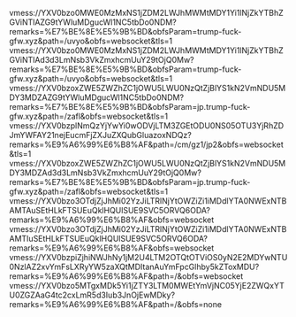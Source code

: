 vmess://YXV0bzo0MWE0MzMxNS1jZDM2LWJhMWMtMDY1Yi1lNjZkYTBhZGViNTlAZG9tYWluMDgucWl1NC5tbDo0NDM?remarks=%E7%BE%8E%E5%9B%BD&obfsParam=trump-fuck-gfw.xyz&path=/uvyo&obfs=websocket&tls=1
vmess://YXV0bzo0MWE0MzMxNS1jZDM2LWJhMWMtMDY1Yi1lNjZkYTBhZGViNTlAd3d3LmNsb3VkZmxhcmUuY29tOjQ0Mw?remarks=%E7%BE%8E%E5%9B%BD&obfsParam=trump-fuck-gfw.xyz&path=/uvyo&obfs=websocket&tls=1
vmess://YXV0bzoxZWE5ZWZhZC1jOWU5LWU0NzQtZjBlYS1kN2VmNDU5MDY3MDZAZG9tYWluMDgucWl1NC5tbDo0NDM?remarks=%E7%BE%8E%E5%9B%BD&obfsParam=jp.trump-fuck-gfw.xyz&path=/zafl&obfs=websocket&tls=1
vmess://YXV0bzplNmQzYjYwYi0wODVjLTM3ZGEtODU0NS05OTU3YjRhZDJmYWFAY21nejEucmFjZXJuZXQubGluazoxNDQz?remarks=%E9%A6%99%E6%B8%AF&path=/cm/gz1/jp2&obfs=websocket&tls=1
vmess://YXV0bzoxZWE5ZWZhZC1jOWU5LWU0NzQtZjBlYS1kN2VmNDU5MDY3MDZAd3d3LmNsb3VkZmxhcmUuY29tOjQ0Mw?remarks=%E7%BE%8E%E5%9B%BD&obfsParam=jp.trump-fuck-gfw.xyz&path=/zafl&obfs=websocket&tls=1
vmess://YXV0bzo3OTdjZjJhMi02YzJiLTRlNjYtOWZiZi1iMDdlYTA0NWExNTBAMTAuSEtHLkFTSUEuQklHQUlSUE9SVC5ORVQ6ODA?remarks=%E9%A6%99%E6%B8%AF&obfs=websocket
vmess://YXV0bzo3OTdjZjJhMi02YzJiLTRlNjYtOWZiZi1iMDdlYTA0NWExNTBAMTIuSEtHLkFTSUEuQklHQUlSUE9SVC5ORVQ6ODA?remarks=%E9%A6%99%E6%B8%AF&obfs=websocket
vmess://YXV0bzpiZjhiNWJhNy1jM2U4LTM2OTQtOTViOS0yN2E2MDYwNTU0NzlAZ2xvYmFsLXRyYW5zaXQtMDItanAuYmFpcGlhby5kZToxMDU?remarks=%E9%A6%99%E6%B8%AF&path=/&obfs=websocket
vmess://YXV0bzo5MTgxMDk5Yi1jZTY3LTM0MWEtYmVjNC05YjE2ZWQxYTU0ZGZAaG4tc2cxLmR5d3Iub3JnOjEwMDky?remarks=%E9%A6%99%E6%B8%AF&path=/&obfs=none
